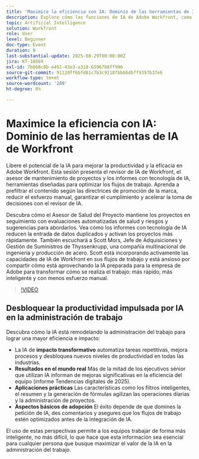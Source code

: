 ```yaml
---
title: 'Maximice la eficiencia con IA: Dominio de las herramientas de IA de Workfront'
description: Explore cómo las funciones de IA de Adobe Workfront, como Ponerme al día, resumen y generación de fórmulas, ayudan a automatizar tareas, optimizar flujos de trabajo e impulsar la productividad.
topic: Artificial Intelligence
solution: Workfront
role: User
level: Beginner
doc-type: Event
duration: 0
last-substantial-update: 2025-08-29T00:00:00Z
jira: KT-18869
exl-id: 7b868c8b-e451-43e3-a318-65967b8ff996
source-git-commit: 91120ff6bfd81c7b3c9218fbbb6dbff9397b37e6
workflow-type: tm+mt
source-wordcount: '289'
ht-degree: 0%

---
```


# Maximice la eficiencia con IA: Dominio de las herramientas de IA de Workfront

Libere el potencial de la IA para mejorar la productividad y la eficacia en Adobe Workfront. Esta sesión presenta el revisor de IA de Workfront, el asesor de mantenimiento de proyectos y los informes con tecnología de IA, herramientas diseñadas para optimizar los flujos de trabajo. Aprenda a prefiltrar el contenido según las directrices de promoción de la marca, reducir el esfuerzo manual, garantizar el cumplimiento y acelerar la toma de decisiones con el revisor de IA.

Descubra cómo el Asesor de Salud del Proyecto mantiene los proyectos en seguimiento con evaluaciones automatizadas de salud y riesgos y sugerencias para abordarlos. Vea cómo los informes con tecnología de IA reducen la entrada de datos duplicados y activan los proyectos más rápidamente. También escuchará a Scott Mors, Jefe de Adquisiciones y Gestión de Suministros de Thyssenkrupp, una compañía multinacional de ingeniería y producción de acero. Scott está incorporando activamente las capacidades de IA de Workfront en sus flujos de trabajo y está ansioso por compartir cómo está aprovechando la IA preparada para la empresa de Adobe para transformar cómo se realiza el trabajo: más rápido, más inteligente y con menos esfuerzo manual.

>[!VIDEO](https://video.tv.adobe.com/v/3471393/?learn=on&enablevpops)

## Desbloquear la productividad impulsada por IA en la administración de trabajo

Descubra cómo la IA está remodelando la administración del trabajo para lograr una mayor eficiencia e impacto:

* La IA de **impacto transformativo** automatiza tareas repetitivas, mejora procesos y desbloquea nuevos niveles de productividad en todas las industrias.
* **Resultados en el mundo real** Más de la mitad de los ejecutivos sénior que utilizan IA informan de mejoras significativas en la eficiencia del equipo (informe Tendencias digitales de 2025).
* **Aplicaciones prácticas** Las características como los filtros inteligentes, el resumen y la generación de fórmulas agilizan las operaciones diarias y la administración de proyectos.
* **Aspectos básicos de adopción** El éxito depende de que domines la petición de IA, des comentarios y asegures que los flujos de trabajo estén optimizados antes de la integración de IA.

El uso de estas perspectivas permite a los equipos trabajar de forma más inteligente, no más difícil, lo que hace que esta información sea esencial para cualquier persona que busque maximizar el valor de la IA en la administración del trabajo.
